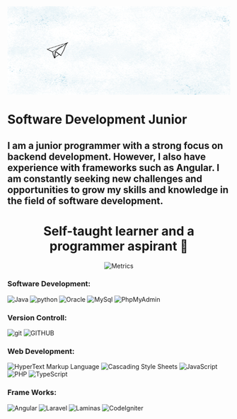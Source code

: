 <img src=Pràctica-1-Animació-Eva-Elies-(avió-de-paper).gif align=middle width =900px height = 200px/></br>

# Software Development Junior

## I am a junior programmer with a strong focus on backend development. However, I also have experience with frameworks such as Angular. I am constantly seeking new challenges and opportunities to grow my skills and knowledge in the field of software development.

<div align="center">

# Self-taught learner and a programmer aspirant 👾

![Metrics](https://metrics.lecoq.io/whaitking?template=classic&base.activity=0&base.community=0&base.repositories=0&base.metadata=0&achievements=1&isocalendar=1&lines=1&languages=1&isocalendar.duration=half-year&languages.limit=8&languages.threshold=0%25&languages.colors=github&languages.sections=most-used&languages.indepth=false&languages.analysis.timeout=15&languages.categories=markup%2C%20programming&languages.recent.categories=markup%2C%20programming&languages.recent.load=300&languages.recent.days=14&achievements.threshold=C&achievements.secrets=true&achievements.display=compact&achievements.limit=0&config.timezone=Europe%2FMadrid)

</div>

### Software Development:
![Java](https://img.shields.io/badge/-Java-e76f00?style=flat-square&logo=coffeescript&logoColor=white&labelColor=1e1e1e)
![python](https://img.shields.io/badge/-Python-ecec09?style=flat-square&logo=python&logoColor=w3d85c6&labelColor=1e1e1e)
![Oracle](https://img.shields.io/badge/-Oracle%20SQL-ea1b23?style=flat-square&logo=oracle&logoColor=white&labelColor=1e1e1e)
![MySql](https://img.shields.io/badge/-MySql%20-0b5394?style=flat-square&logo=mysql&logoColor=white&labelColor=1e1e1e)
![PhpMyAdmin](https://img.shields.io/badge/-PhpMyAdmin%20-6C78AF?style=flat-square&logo=phpmyadmin&logoColor=6C78AF&labelColor=1e1e1e)

### Version Controll:
![git](https://img.shields.io/badge/-Git-ea1b23?style=flat-square&logo=git&logoColor=ea1b23&labelColor=1e1e1e)
![GITHUB](https://img.shields.io/badge/-GitHub-ea1b23?style=flat-square&logo=github&logoColor=ea1b23&labelColor=1e1e1e)

### Web Development:
![HyperText Markup Language](https://img.shields.io/badge/-HTML-e65127?style=flat-square&logo=html5&logoColor=e65127&labelColor=1e1e1e)
![Cascading Style Sheets](https://img.shields.io/badge/-CSS-0c73b8?style=flat-square&logo=css3&logoColor=0c73b8&labelColor=1e1e1e)
![JavaScript](https://img.shields.io/badge/-%20JavaScript-e7a328?style=flat-square&logo=javascript&logoColor=e7a328&labelColor=1e1e1e)
![PHP](https://img.shields.io/badge/-%20PHP-777BB4?style=flat-square&logo=php&logoColor=777BB4&labelColor=1e1e1e)
![TypeScript](https://img.shields.io/badge/-%20TypeScript-3178C6?style=flat-square&logo=typescript&logoColor=3178C6&labelColor=1e1e1e)


### Frame Works:
![Angular](https://img.shields.io/badge/-%20Angular-AB2525?style=flat-square&logo=angular&logoColor=AB2525&labelColor=1e1e1e)
![Laravel](https://img.shields.io/badge/-%20Laravel-DD7126?style=flat-square&logo=laravel&logoColor=DD7126&labelColor=1e1e1e)
![Laminas](https://img.shields.io/badge/-%20Laminas-76DD26?style=flat-square&logo=zendframework&logoColor=76DD26&labelColor=1e1e1e)
![CodeIgniter](https://img.shields.io/badge/-%20CodeIgniter-A9511B?style=flat-square&logo=codeigniter&logoColor=A9511B&labelColor=1e1e1e)

